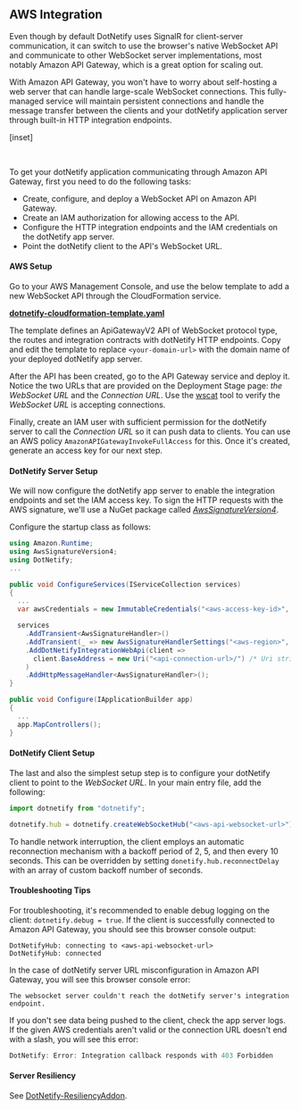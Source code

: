 ## AWS Integration

Even though by default DotNetify uses SignalR for client-server communication, it can switch to use the browser's native WebSocket API and communicate to other WebSocket server implementations, most notably Amazon API Gateway, which is a great option for scaling out.

With Amazon API Gateway, you won't have to worry about self-hosting a web server that can handle large-scale WebSocket connections. This fully-managed service will maintain persistent connections and handle the message transfer between the clients and your dotNetify application server through built-in HTTP integration endpoints.

[inset]

<br/>

To get your dotNetify application communicating through Amazon API Gateway, first you need to do the following tasks:

- Create, configure, and deploy a WebSocket API on Amazon API Gateway.
- Create an IAM authorization for allowing access to the API.
- Configure the HTTP integration endpoints and the IAM credentials on the dotNetify app server.
- Point the dotNetify client to the API's WebSocket URL.

#### AWS Setup

Go to your AWS Management Console, and use the below template to add a new WebSocket API through the CloudFormation service.

[**dotnetify-cloudformation-template.yaml**](https://github.com/dsuryd/dotNetify/blob/master/dotnetify-cloudformation-template.yaml)

The template defines an ApiGatewayV2 API of WebSocket protocol type, the routes and integration contracts with dotNetify HTTP endpoints. Copy and edit the template to replace `<your-domain-url>` with the domain name of your deployed dotNetify app server.

After the API has been created, go to the API Gateway service and deploy it. Notice the two URLs that are provided on the Deployment Stage page: _the WebSocket URL_ and the _Connection URL_. Use the [wscat](https://github.com/websockets/wscat) tool to verify the _WebSocket URL_ is accepting connections.

Finally, create an IAM user with sufficient permission for the dotNetify server to call the _Connection URL_ so it can push data to clients. You can use an AWS policy `AmazonAPIGatewayInvokeFullAccess` for this. Once it's created, generate an access key for our next step.

#### DotNetify Server Setup

We will now configure the dotNetify app server to enable the integration endpoints and set the IAM access key. To sign the HTTP requests with the AWS signature, we'll use a NuGet package called _[AwsSignatureVersion4](https://www.nuget.org/packages/AwsSignatureVersion4)_.

Configure the startup class as follows:

```csharp
using Amazon.Runtime;
using AwsSignatureVersion4;
using DotNetify;
...

public void ConfigureServices(IServiceCollection services)
{
  ...
  var awsCredentials = new ImmutableCredentials("<aws-access-key-id>", "<aws-secret-access-key>", null);

  services
    .AddTransient<AwsSignatureHandler>()
    .AddTransient(_ => new AwsSignatureHandlerSettings("<aws-region>", "execute-api", awsCredentials))
    .AddDotNetifyIntegrationWebApi(client =>
      client.BaseAddress = new Uri("<api-connection-url>/") /* Uri string must end with a slash! */
    )
    .AddHttpMessageHandler<AwsSignatureHandler>();
}

public void Configure(IApplicationBuilder app)
{
  ...
  app.MapControllers();
}
```

#### DotNetify Client Setup

The last and also the simplest setup step is to configure your dotNetify client to point to the _WebSocket URL_. In your main entry file, add the following:

```jsx
import dotnetify from "dotnetify";

dotnetify.hub = dotnetify.createWebSocketHub("<aws-api-websocket-url>");
```

To handle network interruption, the client employs an automatic reconnection mechanism with a backoff period of 2, 5, and then every 10 seconds. This can be overridden by setting `donetify.hub.reconnectDelay` with an array of custom backoff number of seconds.

#### Troubleshooting Tips

For troubleshooting, it's recommended to enable debug logging on the client: `dotnetify.debug = true`. If the client is successfully connected to Amazon API Gateway, you should see this browser console output:

```
DotNetifyHub: connecting to <aws-api-websocket-url>
DotNetifyHub: connected
```

In the case of dotNetify server URL misconfiguration in Amazon API Gateway, you will see this browser console error:

```
The websocket server couldn't reach the dotNetify server's integration endpoint.
```

If you don't see data being pushed to the client, check the app server logs. If the given AWS credentials aren't valid or the connection URL doesn't end with a slash, you will see this error:

```csharp
DotNetify: Error: Integration callback responds with 403 Forbidden
```

#### Server Resiliency

See [DotNetify-ResiliencyAddon](/core/dotnetify-resiliencyaddon).
